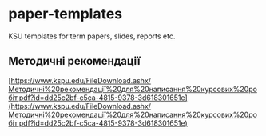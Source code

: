 # paper-templates
KSU templates for term papers, slides, reports etc.

## Методичні рекомендації

[https://www.kspu.edu/FileDownload.ashx/Методичні%20рекомендації%20для%20написання%20курсових%20робіт.pdf?id=dd25c2bf-c5ca-4815-9378-3d618301651e](https://www.kspu.edu/FileDownload.ashx/Методичні%20рекомендації%20для%20написання%20курсових%20робіт.pdf?id=dd25c2bf-c5ca-4815-9378-3d618301651e)
